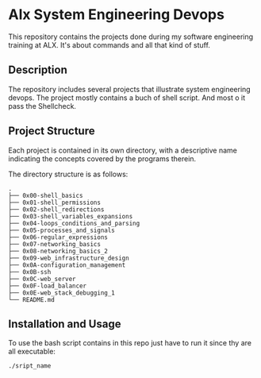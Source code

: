 # Alx System Engineering Devops
This repository contains the projects done during my software engineering training at ALX. It's about commands and all that kind of stuff.

##  Description
The repository includes several projects that illustrate system engineering devops. The project mostly contains a buch of shell script. And most o it pass the Shellcheck.

## Project Structure
Each project is contained in its own directory, with a descriptive name indicating the concepts covered by the programs therein.

The directory structure is as follows:
```
.
├── 0x00-shell_basics
├── 0x01-shell_permissions
├── 0x02-shell_redirections
├── 0x03-shell_variables_expansions
├── 0x04-loops_conditions_and_parsing
├── 0x05-processes_and_signals
├── 0x06-regular_expressions
├── 0x07-networking_basics
├── 0x08-networking_basics_2
├── 0x09-web_infrastructure_design
├── 0x0A-configuration_management
├── 0x0B-ssh
├── 0x0C-web_server
├── 0x0F-load_balancer
├── 0x0E-web_stack_debugging_1
└── README.md
```
## Installation and Usage

To use the bash script contains in this repo just have to run it since thy are all executable:

```
./sript_name
```
